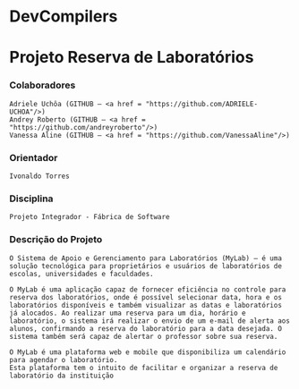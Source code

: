 # DevCompilers

<h1>Projeto Reserva de Laboratórios</h1>

<h3>Colaboradores</h3>
    
    Adriele Uchôa (GITHUB – <a href = "https://github.com/ADRIELE-UCHOA"/>)
    Andrey Roberto (GITHUB – <a href = "https://github.com/andreyroberto"/>)
    Vanessa Aline (GITHUB – <a href = "https://github.com/VanessaAline"/>)

<h3>Orientador</h3>

    Ivonaldo Torres

<h3>Disciplina</h3>
    
    Projeto Integrador - Fábrica de Software

<h3>Descrição do Projeto</h3>

    O Sistema de Apoio e Gerenciamento para Laboratórios (MyLab) – é uma solução tecnológica para proprietários e usuários de laboratórios de escolas, universidades e faculdades.	

    O MyLab é uma aplicação capaz de fornecer eficiência no controle para reserva dos laboratórios, onde é possível selecionar data, hora e os laboratórios disponíveis e também visualizar as datas e laboratórios já alocados. Ao realizar uma reserva para um dia, horário e laboratório, o sistema irá realizar o envio de um e-mail de alerta aos alunos, confirmando a reserva do laboratório para a data desejada. O sistema também será capaz de alertar o professor sobre sua reserva.

    O MyLab é uma plataforma web e mobile que disponibiliza um calendário para agendar o laboratório.
    Esta plataforma tem o intuito de facilitar e organizar a reserva de laboratório da instituição	